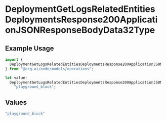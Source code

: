 # DeploymentGetLogsRelatedEntitiesDeploymentsResponse200ApplicationJSONResponseBodyData32Type

## Example Usage

```typescript
import {
  DeploymentGetLogsRelatedEntitiesDeploymentsResponse200ApplicationJSONResponseBodyData32Type,
} from "@orq-ai/node/models/operations";

let value:
  DeploymentGetLogsRelatedEntitiesDeploymentsResponse200ApplicationJSONResponseBodyData32Type =
    "playground_block";
```

## Values

```typescript
"playground_block"
```